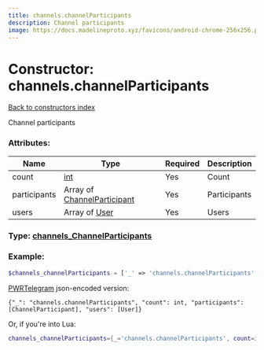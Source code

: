 ```yaml
---
title: channels.channelParticipants
description: Channel participants
image: https://docs.madelineproto.xyz/favicons/android-chrome-256x256.png
---
```

# Constructor: channels.channelParticipants  
[Back to constructors index](index.md)



Channel participants

### Attributes:

| Name     |    Type       | Required | Description |
|----------|---------------|----------|-------------|
|count|[int](../types/int.md) | Yes|Count|
|participants|Array of [ChannelParticipant](../types/ChannelParticipant.md) | Yes|Participants|
|users|Array of [User](../types/User.md) | Yes|Users|



### Type: [channels\_ChannelParticipants](../types/channels_ChannelParticipants.md)


### Example:

```php
$channels_channelParticipants = ['_' => 'channels.channelParticipants', 'count' => int, 'participants' => [ChannelParticipant, ChannelParticipant], 'users' => [User, User]];
```  

[PWRTelegram](https://pwrtelegram.xyz) json-encoded version:

```
{"_": "channels.channelParticipants", "count": int, "participants": [ChannelParticipant], "users": [User]}
```


Or, if you're into Lua:

```lua
channels_channelParticipants={_='channels.channelParticipants', count=int, participants={ChannelParticipant}, users={User}}

```


